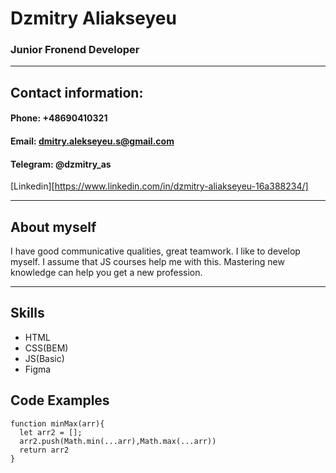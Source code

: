 # Dzmitry Aliakseyeu
### Junior Fronend Developer
***
## Contact information:
#### Phone: +48690410321
#### Email: dmitry.alekseyeu.s@gmail.com
#### Telegram: @dzmitry_as
[Linkedin][https://www.linkedin.com/in/dzmitry-aliakseyeu-16a388234/]
***
## About myself
I have good communicative qualities, great teamwork. I like to develop myself. I assume that JS courses help me with this. Mastering new knowledge can help you get a new profession.
***
## Skills
* HTML
* CSS(BEM)
* JS(Basic)
* Figma

## Code Examples

```
function minMax(arr){    
  let arr2 = [];
  arr2.push(Math.min(...arr),Math.max(...arr))
  return arr2
}

```
